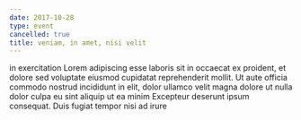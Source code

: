 ```yaml
---
date: 2017-10-28
type: event
cancelled: true
title: veniam, in amet, nisi velit
---
```

in exercitation Lorem adipiscing esse laboris sit in occaecat ex proident, et dolore sed voluptate eiusmod cupidatat reprehenderit mollit. Ut aute officia commodo nostrud incididunt in elit, dolor ullamco velit magna dolore ut nulla dolor culpa eu sint aliquip ut ea minim Excepteur deserunt ipsum consequat. Duis fugiat tempor nisi ad irure